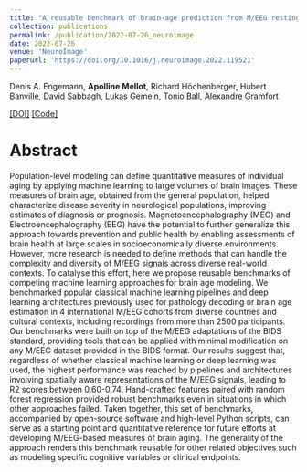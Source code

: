 ```yaml
---
title: "A reusable benchmark of brain-age prediction from M/EEG resting-state signals"
collection: publications
permalink: /publication/2022-07-26_neuroimage
date: 2022-07-26
venue: 'NeuroImage'
paperurl: 'https://doi.org/10.1016/j.neuroimage.2022.119521'
---
```


Denis A. Engemann, **Apolline Mellot**, Richard Höchenberger, Hubert Banville, David Sabbagh, Lukas Gemein, Tonio Ball, Alexandre Gramfort

[[DOI]](https://doi.org/10.1016/j.neuroimage.2022.119521)
[[Code]](https://github.com/meeg-ml-benchmarks/brain-age-benchmark-paper)

Abstract
======
Population-level modeling can define quantitative measures of individual aging by applying machine learning to large volumes of brain images. These measures of brain age, obtained from the general population, helped characterize disease severity in neurological populations, improving estimates of diagnosis or prognosis. Magnetoencephalography (MEG) and Electroencephalography (EEG) have the potential to further generalize this approach towards prevention and public health by enabling assessments of brain health at large scales in socioeconomically diverse environments. However, more research is needed to define methods that can handle the complexity and diversity of M/EEG signals across diverse real-world contexts. To catalyse this effort, here we propose reusable benchmarks of competing machine learning approaches for brain age modeling. We benchmarked popular classical machine learning pipelines and deep learning architectures previously used for pathology decoding or brain age estimation in 4 international M/EEG cohorts from diverse countries and cultural contexts, including recordings from more than 2500 participants. Our benchmarks were built on top of the M/EEG adaptations of the BIDS standard, providing tools that can be applied with minimal modification on any M/EEG dataset provided in the BIDS format. Our results suggest that, regardless of whether classical machine learning or deep learning was used, the highest performance was reached by pipelines and architectures involving spatially aware representations of the M/EEG signals, leading to R2 scores between 0.60-0.74. Hand-crafted features paired with random forest regression provided robust benchmarks even in situations in which other approaches failed. Taken together, this set of benchmarks, accompanied by open-source software and high-level Python scripts, can serve as a starting point and quantitative reference for future efforts at developing M/EEG-based measures of brain aging. The generality of the approach renders this benchmark reusable for other related objectives such as modeling specific cognitive variables or clinical endpoints.
